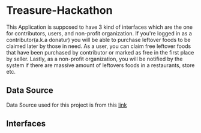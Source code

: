 # Treasure-Hackathon
This Application is supposed to have 3 kind of interfaces which are the one for contributors, users, and non-profit organization. If you're logged in as a 
contributor(a.k.a donatur) you will be able to purchase leftover foods to be claimed later by those in need. As a user, you can claim free leftover foods that have been
purchased by contributor or marked as free in the first place by seller. Lastly, as a non-profit organization, you will be notified by the system if there are massive 
amount of leftovers foods in a restaurants, store etc.

## Data Source
[link]:https://github.com/Barbarpotato/Treasure-Hacktahons-BackendAPI
Data Source used for this project is from this [link][link]

## Interfaces

